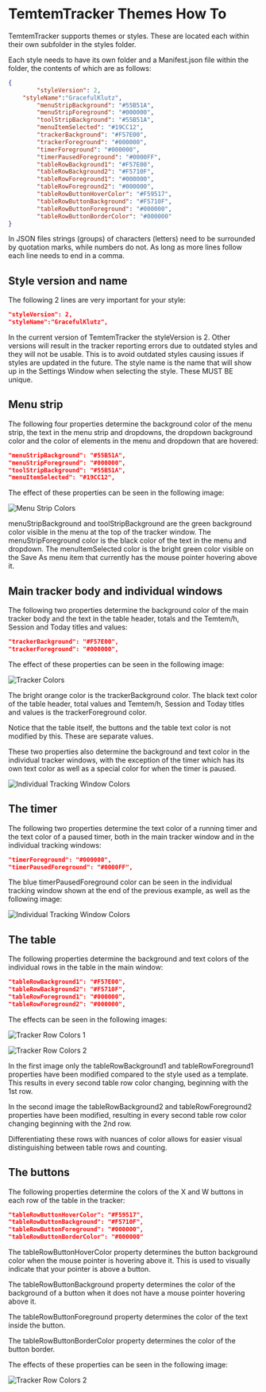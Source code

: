 # TemtemTracker Themes How To

TemtemTracker supports themes or styles. These are located each within their own subfolder in the styles folder.

Each style needs to have its own folder and a Manifest.json file within the folder, the contents of which are as follows:

``` JSON
{
        "styleVersion": 2,
	"styleName":"GracefulKlutz",
        "menuStripBackground": "#55B51A",
        "menuStripForeground": "#000000",
        "toolStripBackground": "#55B51A",
        "menuItemSelected": "#19CC12",
        "trackerBackground": "#F57E00",
        "trackerForeground": "#000000",
        "timerForeground": "#000000",
        "timerPausedForeground": "#0000FF",
        "tableRowBackground1": "#F57E00",
        "tableRowBackground2": "#F5710F",
        "tableRowForeground1": "#000000",
        "tableRowForeground2": "#000000",
        "tableRowButtonHoverColor": "#F59517",
        "tableRowButtonBackground": "#F5710F",
        "tableRowButtonForeground": "#000000",
        "tableRowButtonBorderColor": "#000000" 
}
```
In JSON files strings (groups) of characters (letters) need to be surrounded by quotation marks, while numbers do not. As long as more lines follow each line needs to end in a comma.

## Style version and name

The following 2 lines are very important for your style:

``` JSON
"styleVersion": 2,
"styleName":"GracefulKlutz",
```
In the current version of TemtemTracker the styleVersion is 2. Other versions will result in the tracker reporting errors due to outdated styles and they will not be usable. This is to avoid outdated styles causing issues if styles are updated in the future.
The style name is the name that will show up in the Settings Window when selecting the style. These MUST BE unique.

## Menu strip

The following four properties determine the background color of the menu strip, the text in the menu strip and dropdowns, the dropdown background color and the color of elements in the menu and dropdown that are hovered:

``` JSON
"menuStripBackground": "#55B51A",
"menuStripForeground": "#000000",
"toolStripBackground": "#55B51A",
"menuItemSelected": "#19CC12",
```
The effect of these properties can be seen in the following image:

![Menu Strip Colors](Images/menuStrip.png)

menuStripBackground and toolStripBackground are the green background color visible in the menu at the top of the tracker window. The menuStripForeground color is the black color of the text in the menu and dropdown. The menuItemSelected color is the bright green color visible on the Save As menu item that currently has the mouse pointer hovering above it.

## Main tracker body and individual windows

The following two properties determine the background color of the main tracker body and the text in the table header, totals and the Temtem/h, Session and Today titles and values:

``` JSON
"trackerBackground": "#F57E00",
"trackerForeground": "#000000",
```
The effect of these properties can be seen in the following image:

![Tracker Colors](Images/trackerBackground.png)

The bright orange color is the trackerBackground color.
The black text color of the table header, total values and Temtem/h, Session and Today titles and values is the trackerForeground color.

Notice that the table itself, the buttons and the table text color is not modified by this. These are separate values.

These two properties also determine the background and text color in the individual tracker windows, with the exception of the timer which has its own text color as well as a special color for when the timer is paused.

![Individual Tracking Window Colors](Images/individualWindow.png)

## The timer

The following two properties determine the text color of a running timer and the text color of a paused timer, both in the main tracker window and in the individual tracking windows:

``` JSON
"timerForeground": "#000000",
"timerPausedForeground": "#0000FF",
```
The blue timerPausedForeground color can be seen in the individual tracking window shown at the end of the previous example, as well as the following image:

![Individual Tracking Window Colors](Images/timerPausedForeground.png)

## The table

The following properties determine the background and text colors of the individual rows in the table in the main window:

``` JSON
"tableRowBackground1": "#F57E00",
"tableRowBackground2": "#F5710F",
"tableRowForeground1": "#000000",
"tableRowForeground2": "#000000",
```
The effects can be seen in the following images:

![Tracker Row Colors 1](Images/tableRowBackground1.png)

![Tracker Row Colors 2](Images/timerPausedForeground.png)

In the first image only the tableRowBackground1 and tableRowForeground1 properties have been modified compared to the style used as a template. This results in every second table row color changing, beginning with the 1st row.

In the second image the tableRowBackground2 and tableRowForeground2 properties have been modified, resulting in every second table row color changing beginning with the 2nd row. 

Differentiating these rows with nuances of color allows for easier visual distinguishing between table rows and counting.

## The buttons

The following properties determine the colors of the X and W buttons in each row of the table in the tracker:

``` JSON
"tableRowButtonHoverColor": "#F59517",
"tableRowButtonBackground": "#F5710F",
"tableRowButtonForeground": "#000000",
"tableRowButtonBorderColor": "#000000" 
```

The tableRowButtonHoverColor property determines the button background color when the mouse pointer is hovering above it. This is used to visually indicate that your pointer is above a button.

The tableRowButtonBackground property determines the color of the background of a button when it does not have a mouse pointer hovering above it.

The tableRowButtonForeground property determines the color of the text inside the button.

The tableRowButtonBorderColor property determines the color of the button border.

The effects of these properties can be seen in the following image:

![Tracker Row Colors 2](Images/buttonColors.png)
